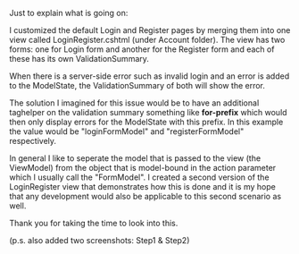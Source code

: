 Just to explain what is going on:

I customized the default Login and Register pages by merging them into one view called LoginRegister.cshtml (under Account folder).
The view has two forms: one for Login form and another for the Register form and each of these has its own ValidationSummary.

When there is a server-side error such as invalid login and an error is added to the ModelState, the ValidationSummary of both will show the error.

The solution I imagined for this issue would be to have an additional taghelper on the validation summary something like **for-prefix** which would then only display errors for the ModelState with this prefix. In this example the value would be "loginFormModel" and "registerFormModel" respectively.

In general I like to seperate the model that is passed to the view (the ViewModel) from the object that is model-bound in the action parameter which I usually call the "FormModel".
I created a second version of the LoginRegister view that demonstrates how this is done and it is my hope that any development would also be applicable to this second scenario as well.

Thank you for taking the time to look into this.

(p.s. also added two screenshots: Step1 & Step2)